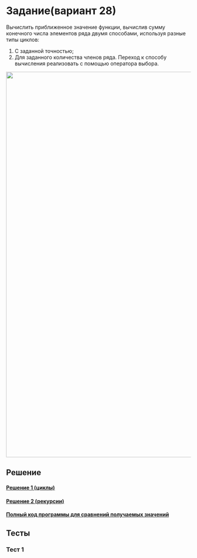 # Задание(вариант 28)
Вычислить приближенное значение функции, вычислив сумму конечного числа элементов ряда двумя способами, используя разные типы циклов:
1) С заданной точностью;
2) Для заданного количества членов ряда.
Переход к способу вычисления реализовать с помощью оператора выбора.
<img width="1049" src="https://github.com/YuriHSE/Laboratory/assets/145991450/c00446be-2b06-4dd5-b7ae-7cb04046ff5f">


## Решение
#### [Решение 1 (циклы)](https://github.com/YuriHSE/Laboratory/blob/main/3%20lab/3_cycles.c)
#### [Решение 2 (рекурсии)](https://github.com/YuriHSE/Laboratory/blob/main/3%20lab/3_recursion.c)
#### [Полный код программы для сравнений получаемых значений](https://github.com/YuriHSE/Laboratory/blob/main/3%20lab/3.cycles%2Brecursion.c)
## Тесты
### Тест 1
